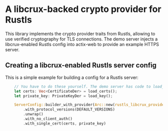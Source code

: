 # A libcrux-backed crypto provider for Rustls

This library implements the crypto provider traits from Rustls, allowing to use
verified cryptography for TLS connections. The demo server injects a libcrux-enabled
Rustls config into actix-web to provide an example HTTPS server.

## Creating a libcrux-enabled Rustls server config

This is a simple example for building a config for a Rustls server:

```rust
    // You have to do these yourself. The demo server has code to load_key PEM files.
    let certs: Vec<CertificateDer> = load_certs();
    let private_key: PrivateKeyDer = load_key();

    ServerConfig::builder_with_provider(Arc::new(rustls_libcrux_provider::provider()))
        .with_protocol_versions(DEFAULT_VERSIONS)
        .unwrap()
        .with_no_client_auth()
        .with_single_cert(certs, private_key)
```

